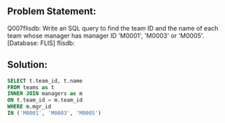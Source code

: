 ## Problem Statement:
Q007flisdb: Write an SQL query to find the team ID and the name of each team whose manager has manager ID 'M0001', 'M0003' or 'M0005'. [Database: FLIS] flisdb:


## Solution:
```SQL
SELECT t.team_id, t.name
FROM teams as t
INNER JOIN managers as m
ON t.team_id = m.team_id 
WHERE m.mgr_id
IN ('M0001', 'M0003', 'M0005')
```
